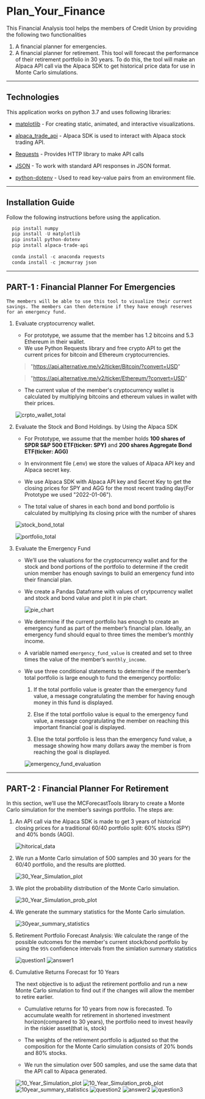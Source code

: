 # Plan_Your_Finance
This Financial Analysis tool helps the members of Credit Union by providing the following two functionalities
1. A financial planner for emergencies. 
2.  A financial planner for retirement. This tool will forecast the performance of their retirement portfolio in 30 years. To do this, the tool will make an Alpaca API call via the Alpaca SDK to get historical price data for use in Monte Carlo simulations.

---

## Technologies

This application works on python 3.7 and uses following libraries:

* [matplotlib](https://github.com/matplotlib/matplotlib.git) - For creating static, animated, and interactive visualizations.

* [alpaca_trade_api](https://github.com/alpacahq/alpaca-trade-api-python/) - Alpaca SDK is used to interact with Alpaca stock trading API.

* [Requests](https://docs.python-requests.org/en/master/) - Provides HTTP library to make API calls

* [JSON](https://docs.python.org/3/library/json.html#module-json) - To work with standard API responses in JSON format.

* [python-dotenv]() - Used to read key-value pairs from an environment file.

---

## Installation Guide

Follow the following instructions before using the application.

```python
  pip install numpy
  pip install -U matplotlib
  pip install python-dotenv
  pip install alpaca-trade-api
 
  conda install -c anaconda requests
  conda install -c jmcmurray json
```
---

## PART-1 : Financial Planner For Emergencies
    The members will be able to use this tool to visualize their current savings. The members can then determine if they have enough reserves for an emergency fund.
1. Evaluate cryptocurrency wallet.
    * For prototype, we assume that the member has 1.2 bitcoins and 5.3 Ethereum in their wallet.
    * We use Python Requests library and free crypto API to get the current prices for bitcoin and Ethereum cryptocurrencies.
    
    > "https://api.alternative.me/v2/ticker/Bitcoin/?convert=USD"
    
    > "https://api.alternative.me/v2/ticker/Ethereum/?convert=USD"
    
    * The current value of the member's cryptocurrency wallet is calculated by multiplying bitcoins and ethereum values in wallet with their prices.
    
    ![crpto_wallet_total](Resources/Images/crpto_wallet_total.png)
    
2. Evaluate the Stock and Bond Holdings. by Using the Alpaca SDK 
    * For Prototype, we assume that the member holds **100 shares of SPDR S&P 500 ETF(ticker: SPY)** and **200 shares Aggregate Bond ETF(ticker: AGG)**
    
    * In environment file (.env) we store the values of Alpaca API key and Alpaca secret key.
    
    * We use Alpaca SDK with Alpaca API key and Secret Key to get the closing prices for SPY and AGG for the most recent trading day(For Prototype we used "2022-01-06").
    
    * The total value of shares in each bond and bond portfolio is calculated by multiplying its closing price with the number of shares
    
    ![stock_bond_total](Resources/Images/stock_bond_total.png)
    
    ![portfolio_total](Resources/Images/portfolio_total.png)
    
3. Evaluate the Emergency Fund
    * We’ll use the valuations for the cryptocurrency wallet and for the stock and bond portions of the portfolio to determine if the credit union member has enough savings to build an emergency fund into their financial plan. 
    
    * We create a Pandas Dataframe with values of crytpcurrency wallet and stock and bond value and plot it in pie chart.
    
        ![pie_chart](Resources/Images/pie_chart.png)

    * We determine if the current portfolio has enough to create an emergency fund as part of the member’s financial plan. Ideally, an emergency fund should equal to three times the member’s monthly income.

    * A variable named `emergency_fund_value` is created and set to three times the value of the member’s `monthly_income`.

    * We use three conditional statements to determine if the member’s total portfolio is large enough to fund the emergency portfolio:

        1. If the total portfolio value is greater than the emergency fund value, a message congratulating the member for having enough money in this fund is displayed.

        2. Else if the total portfolio value is equal to the emergency fund value, a message congratulating the member on reaching this important financial goal is displayed.

        3. Else the total portfolio is less than the emergency fund value, a message showing how many dollars away the member is from reaching the goal is displayed.
        
        ![emergency_fund_evaluation](Resources/Images/emergency_fund_evaluation.png)
        
---

## PART-2 : Financial Planner For Retirement
In this section, we’ll use the MCForecastTools library to create a Monte Carlo simulation for the member’s savings portfolio. The steps are:

1. An API call via the Alpaca SDK is made to get 3 years of historical closing prices for a traditional 60/40 portfolio split: 60% stocks (SPY) and 40% bonds (AGG).
    
    ![hitorical_data](Resources/Images/hitorical_data.png)

2. We run a Monte Carlo simulation of 500 samples and 30 years for the 60/40 portfolio, and the results are plottted.

    ![30_Year_Simulation_plot](Resources/Images/30_Year_Simulation_plot.png)

3. We plot the probability distribution of the Monte Carlo simulation.

    ![30_Year_Simulation_prob_plot](Resources/Images/30_Year_Simulation_prob_plot.png)

4. We generate the summary statistics for the Monte Carlo simulation.

    ![30year_summary_statistics](Resources/Images/30year_summary_statistics.png)
    
5. Retirement Portfolio Forecast Analysis:
    We calculate the range of the possible outcomes for the member's current stock/bond portfolio by using the `95%` confidence intervals from the simlation summary statistics 
    
    ![question1](Resources/Images/question1.png)
    ![answer1](Resources/Images/answer1.png)
    
6. Cumulative Returns Forecast for 10 Years

    The next objective is to adjust the retirement portfolio and run a new Monte Carlo simulation to find out if the changes will allow the member to retire earlier.

    * Cumulative returns for 10 years from now is forecasted. To accumulate wealth for retirement in shortened investment horizon(compared to 30 years), the portfolio need to invest heavily in the riskier asset(that is, stock)

    * The weights of the retirement portfolio is adjusted so that the composition for the Monte Carlo simulation consists of 20% bonds and 80% stocks. 

    * We run the simulation over 500 samples, and use the same data that the API call to Alpaca generated.
    
    ![10_Year_Simulation_plot](Resources/Images/10_Year_Simulation_plot.png)
    ![10_Year_Simulation_prob_plot](Resources/Images/10_Year_Simulation_prob_plot.png)
    ![10year_summary_statistics](Resources/Images/10year_summary_statistics.png)
    ![question2](Resources/Images/question2.png)
    ![answer2](Resources/Images/answer2.png)
    ![question3](Resources/Images/question3.png)
    
    
    
